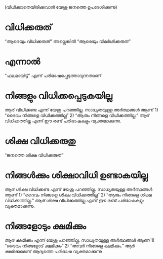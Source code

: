 (വിധിക്കാതെയിരിക്കുവാൻ യേശു ജനത്തെ ഉപദേശിക്കുന്നു)
# വിധിക്കരുത്
“ആരെയും വിധിക്കരുത്” അല്ലെങ്കിൽ “ആരെയും വിമർശിക്കരുത്”
# എന്നാൽ
“ഫലമായിട്ട്” എന്ന് പരിഭാഷപ്പെടുത്താവുന്നതാണ്
# നിങ്ങളും വിധിക്കപ്പെടുകയില്ല
ആര് വിധിക്കണ്ട എന്ന് യേശു പറഞ്ഞില്ല. സാധ്യതയുള്ള അർത്ഥങ്ങൾ ആണ് 1) “ദൈവം നിങ്ങളെ വിധിക്കത്തില്ല” 2) “ആരും നിങ്ങളെ വിധിക്കത്തില്ല.” ആര് വിധിക്കത്തില്ല എന്ന് ഈ രണ്ട് പരിഭാഷകളും വ്യക്തമാക്കുന്നു.
# ശിക്ഷ വിധിക്കരുതു
“ജനത്തെ ശിക്ഷ വിധിക്കരുത്”
# നിങ്ങൾക്കും ശിക്ഷാവിധി ഉണ്ടാകയില്ല
ആര് ശിക്ഷ വിധിക്കണ്ട എന്ന് യേശു പറഞ്ഞില്ല. സാധ്യതയുള്ള അർത്ഥങ്ങൾ ആണ് 1) “ദൈവം നിങ്ങളെ ശിക്ഷ വിധിക്കത്തില്ല” 2) “ആരും നിങ്ങളെ ശിക്ഷ വിധിക്കത്തില്ല.” ആര് ശിക്ഷ  വിധിക്കത്തില്ല എന്ന് ഈ രണ്ട് പരിഭാഷകളും വ്യക്തമാക്കുന്നു.
# നിങ്ങളോടും ക്ഷമിക്കും
ആര് ക്ഷമിക്കും എന്ന് യേശു പറഞ്ഞില്ല. സാധ്യതയുള്ള അർത്ഥങ്ങൾ ആണ് 1) “ദൈവം നിങ്ങളോട് ക്ഷമിക്കും” 2) “അവർ നിങ്ങളെ ക്ഷമിക്കും.” ആർ ക്ഷമിക്കുമെന്ന് ആദ്യത്തെ പരിഭാഷ വ്യക്തമാക്കുന്നു
